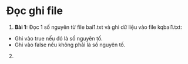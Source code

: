 # Đọc ghi file

1. **Bài 1:** Đọc 1 số nguyên từ file bai1.txt và ghi dữ liệu vào file kqbai1.txt:

  - Ghi vào true nếu đó là số nguyên tố.
  - Ghi vào false nếu không phải là số nguyên tố.
2. 
  
